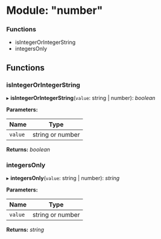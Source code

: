 # Module: "number"

### Functions

* isIntegerOrIntegerString
* integersOnly

## Functions

###  isIntegerOrIntegerString

▸ **isIntegerOrIntegerString**(`value`: string | number): *boolean*

**Parameters:**

Name | Type |
------ | ------ |
`value` | string or number |

**Returns:** *boolean*

###  integersOnly

▸ **integersOnly**(`value`: string | number): *string*

**Parameters:**

Name | Type |
------ | ------ |
`value` | string or number |

**Returns:** *string*

